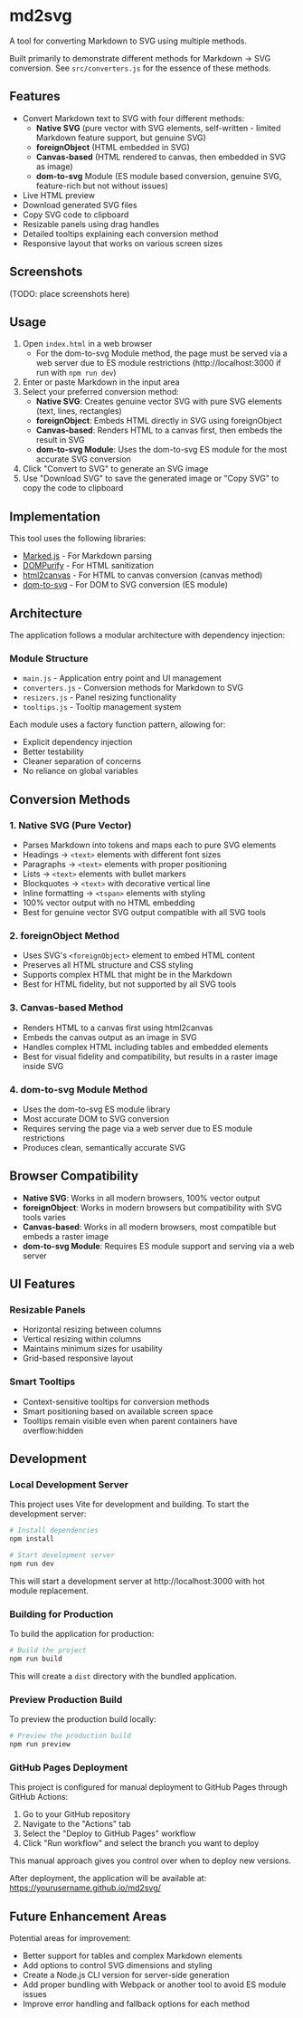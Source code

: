 # md2svg

A tool for converting Markdown to SVG using multiple methods.

Built primarily to demonstrate different methods for Markdown -> SVG conversion. See `src/converters.js` for the essence of these methods.

## Features

- Convert Markdown text to SVG with four different methods:
  - **Native SVG** (pure vector with SVG elements, self-written - limited Markdown feature support, but genuine SVG)
  - **foreignObject** (HTML embedded in SVG)
  - **Canvas-based** (HTML rendered to canvas, then embedded in SVG as image) 
  - **dom-to-svg** Module (ES module based conversion, genuine SVG, feature-rich but not without issues)
- Live HTML preview
- Download generated SVG files
- Copy SVG code to clipboard
- Resizable panels using drag handles
- Detailed tooltips explaining each conversion method
- Responsive layout that works on various screen sizes

## Screenshots
(TODO: place screenshots here)

## Usage

1. Open `index.html` in a web browser
   - For the dom-to-svg Module method, the page must be served via a web server due to ES module restrictions (http://localhost:3000 if run with `npm run dev`)
2. Enter or paste Markdown in the input area
3. Select your preferred conversion method:
   - **Native SVG**: Creates genuine vector SVG with pure SVG elements (text, lines, rectangles)
   - **foreignObject**: Embeds HTML directly in SVG using foreignObject
   - **Canvas-based**: Renders HTML to a canvas first, then embeds the result in SVG
   - **dom-to-svg Module**: Uses the dom-to-svg ES module for the most accurate SVG conversion
4. Click "Convert to SVG" to generate an SVG image
5. Use "Download SVG" to save the generated image or "Copy SVG" to copy the code to clipboard

## Implementation

This tool uses the following libraries:

- [Marked.js](https://marked.js.org/) - For Markdown parsing
- [DOMPurify](https://github.com/cure53/DOMPurify) - For HTML sanitization
- [html2canvas](https://html2canvas.hertzen.com/) - For HTML to canvas conversion (canvas method)
- [dom-to-svg](https://github.com/felixfbecker/dom-to-svg) - For DOM to SVG conversion (ES module)

## Architecture

The application follows a modular architecture with dependency injection:

### Module Structure
- `main.js` - Application entry point and UI management
- `converters.js` - Conversion methods for Markdown to SVG
- `resizers.js` - Panel resizing functionality
- `tooltips.js` - Tooltip management system

Each module uses a factory function pattern, allowing for:
- Explicit dependency injection
- Better testability
- Cleaner separation of concerns
- No reliance on global variables

## Conversion Methods

### 1. Native SVG (Pure Vector)
- Parses Markdown into tokens and maps each to pure SVG elements
- Headings → `<text>` elements with different font sizes
- Paragraphs → `<text>` elements with proper positioning
- Lists → `<text>` elements with bullet markers
- Blockquotes → `<text>` with decorative vertical line
- Inline formatting → `<tspan>` elements with styling
- 100% vector output with no HTML embedding
- Best for genuine vector SVG output compatible with all SVG tools

### 2. foreignObject Method
- Uses SVG's `<foreignObject>` element to embed HTML content
- Preserves all HTML structure and CSS styling
- Supports complex HTML that might be in the Markdown
- Best for HTML fidelity, but not supported by all SVG tools

### 3. Canvas-based Method
- Renders HTML to a canvas first using html2canvas
- Embeds the canvas output as an image in SVG
- Handles complex HTML including tables and embedded elements
- Best for visual fidelity and compatibility, but results in a raster image inside SVG

### 4. dom-to-svg Module Method
- Uses the dom-to-svg ES module library
- Most accurate DOM to SVG conversion
- Requires serving the page via a web server due to ES module restrictions
- Produces clean, semantically accurate SVG

## Browser Compatibility

- **Native SVG**: Works in all modern browsers, 100% vector output
- **foreignObject**: Works in modern browsers but compatibility with SVG tools varies
- **Canvas-based**: Works in all modern browsers, most compatible but embeds a raster image
- **dom-to-svg Module**: Requires ES module support and serving via a web server

## UI Features

### Resizable Panels
- Horizontal resizing between columns
- Vertical resizing within columns
- Maintains minimum sizes for usability
- Grid-based responsive layout

### Smart Tooltips
- Context-sensitive tooltips for conversion methods
- Smart positioning based on available screen space
- Tooltips remain visible even when parent containers have overflow:hidden

## Development

### Local Development Server

This project uses Vite for development and building. To start the development server:

```bash
# Install dependencies
npm install

# Start development server
npm run dev
```

This will start a development server at http://localhost:3000 with hot module replacement.

### Building for Production

To build the application for production:

```bash
# Build the project
npm run build
```

This will create a `dist` directory with the bundled application.

### Preview Production Build

To preview the production build locally:

```bash
# Preview the production build
npm run preview
```

### GitHub Pages Deployment

This project is configured for manual deployment to GitHub Pages through GitHub Actions:

1. Go to your GitHub repository
2. Navigate to the "Actions" tab
3. Select the "Deploy to GitHub Pages" workflow
4. Click "Run workflow" and select the branch you want to deploy

This manual approach gives you control over when to deploy new versions.

After deployment, the application will be available at: https://yourusername.github.io/md2svg/

## Future Enhancement Areas

Potential areas for improvement:
- Better support for tables and complex Markdown elements
- Add options to control SVG dimensions and styling
- Create a Node.js CLI version for server-side generation
- Add proper bundling with Webpack or another tool to avoid ES module issues
- Improve error handling and fallback options for each method
